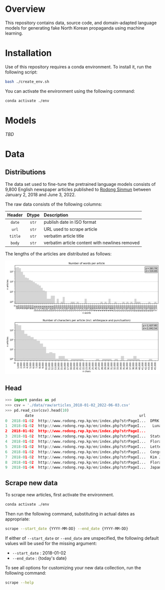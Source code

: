 # Overview

This repository contains data, source code, and domain-adapted language models for
generating fake North Korean propaganda using machine learning.


# Installation

Use of this repository requires a conda environment. To install it, run the following
script:

```bash
bash ./create_env.sh
```

You can activate the environment using the following command:

```bash
conda activate ./env
```


# Models

*TBD*


# Data

## Distributions

The data set used to fine-tune the pretrained language models consists of 9,800
English newspaper articles published to [Rodong Sinmun](http://www.rodong.rep.kp/en/)
between January 2, 2018 and June 3, 2022.

The raw data consists of the following columns:

|Header   |Dtype  |Description                                   |
|:-------:|:-----:|:---------------------------------------------|
|``date`` |``str``|publish date in ISO format                    |
|``url``  |``str``|URL used to scrape article                    |
|``title``|``str``|verbatim article title                        |
|``body`` |``str``|verbatim article content with newlines removed|

The lengths of the articles are distributed as follows:

![Length distributions](./nklm/plots/word_and_char_lengths.png)

## Head

```python
>>> import pandas as pd
>>> csv = './data/raw/articles_2018-01-02_2022-06-03.csv'
>>> pd.read_csv(csv).head(10)
         date                                                url                                              title                                               body
0  2018-01-02  http://www.rodong.rep.kp/en/index.php?strPageI...  DPRK Will Dynamically Advance along Road Chose...  The service personnel and people of the DPRK a...
1  2018-01-02  http://www.rodong.rep.kp/en/index.php?strPageI...   Lunatic Action of Precipitating Self-Destruction  Soon after the UN fabrication of "sanctions re...
2  2018-01-02  http://www.rodong.rep.kp/en/index.php?strPageI...                 Celebration Performance of Workers  The Workers' Art Group of the Central Committe...
3  2018-01-02  http://www.rodong.rep.kp/en/index.php?strPageI...  Statues of Kim Il Sung, Kim Jong Il Erected at...  Colored statues of President Kim Il Sung and l...
4  2018-01-02  http://www.rodong.rep.kp/en/index.php?strPageI...  Floral Baskets to Statues of Kim Il Sung, Kim ...  Ya. T. Nobichenko, an internationalist soldier...
5  2018-01-02  http://www.rodong.rep.kp/en/index.php?strPageI...  Letter to Kim Jong Un from Central Committee o...  Respected Supreme Leader Kim Jong Un received ...
6  2018-01-02  http://www.rodong.rep.kp/en/index.php?strPageI...  Congratulatory Letter to Kim Jong Un from Chon...  Respected Supreme Leader Kim Jong Un received ...
7  2018-01-02  http://www.rodong.rep.kp/en/index.php?strPageI...  Kim Jong Un Greets Chongryon Chairman on New Year  Kim Jong Un, chairman of the State Affairs Com...
8  2018-01-02  http://www.rodong.rep.kp/en/index.php?strPageI...  Floral Basket to Kim Jong Un from Bereaved Fam...  Respected Supreme Leader Kim Jong Un received ...
9  2018-01-04  http://www.rodong.rep.kp/en/index.php?strPageI...  Japan Comes under Fire for Its Past Aggression...  Members of young people's organization in sout...
```

## Scrape new data

To scrape new articles, first activate the environment.

```bash
conda activate ./env
```

Then run the following command, substituting in actual dates as appropriate:

```bash
scrape --start_date {YYYY-MM-DD} --end_date {YYYY-MM-DD}
```

If either of ``--start_date`` or ``--end_date`` are unspecified, the following default
values will be used for the missing argument:

* ``--start_date`` : 2018-01-02
* ``--end_date``   : {today's date}

To see all options for customizing your new data collection, run the following command:

```bash
scrape --help
```
